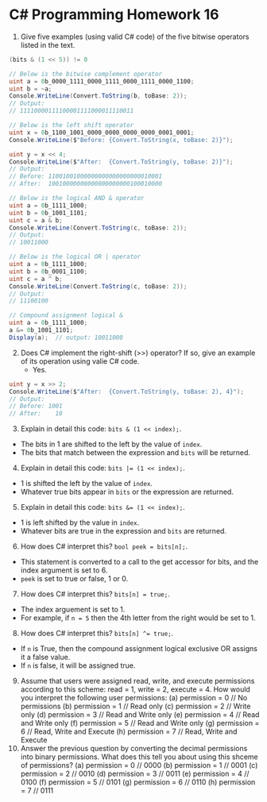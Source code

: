 # C# Programming Homework 16

1. Give five examples (using valid C# code) of the five bitwise operators listed in the text.
```cs
(bits & (1 << 5)) != 0

// Below is the bitwise complement operator
uint a = 0b_0000_1111_0000_1111_0000_1111_0000_1100;
uint b = ~a;
Console.WriteLine(Convert.ToString(b, toBase: 2));
// Output:
// 11110000111100001111000011110011

// Below is the left shift operator
uint x = 0b_1100_1001_0000_0000_0000_0000_0001_0001;
Console.WriteLine($"Before: {Convert.ToString(x, toBase: 2)}");

uint y = x << 4;
Console.WriteLine($"After:  {Convert.ToString(y, toBase: 2)}");
// Output:
// Before: 11001001000000000000000000010001
// After:  10010000000000000000000100010000

// Below is the logical AND & operator
uint a = 0b_1111_1000;
uint b = 0b_1001_1101;
uint c = a & b;
Console.WriteLine(Convert.ToString(c, toBase: 2));
// Output:
// 10011000

// Below is the logical OR | operator
uint a = 0b_1111_1000;
uint b = 0b_0001_1100;
uint c = a ^ b;
Console.WriteLine(Convert.ToString(c, toBase: 2));
// Output:
// 11100100

// Compound assignment logical &
uint a = 0b_1111_1000;
a &= 0b_1001_1101;
Display(a);  // output: 10011000
```
2. Does C# implement the right-shift (>>) operator? If so, give an example of its operation using valie C# code.
   - Yes.
```cs
uint y = x >> 2;
Console.WriteLine($"After:  {Convert.ToString(y, toBase: 2), 4}");
// Output:
// Before: 1001
// After:    10
```
3. Explain in detail this code: `bits & (1 << index);`.
  - The bits in 1 are shifted to the left by the value of `index`.
  - The bits that match between the expression and `bits` will be returned.
4. Explain in detail this code: `bits |= (1 << index);`.
  - 1 is shifted the left by the value of `index`.
  - Whatever true bits appear in `bits` or the expression are returned.
5. Explain in detail this code: `bits &= (1 << index);`.
  - 1 is left shifted by the value in `index`.
  - Whatever bits are true in the expression and `bits` are returned.
6. How does C# interpret this? `bool peek = bits[n];`.
  - This statement is converted to a call to the get accessor for bits, and the index argument is set to 6.
  - `peek` is set to true or false, 1 or 0.
7. How does C# interpret this? `bits[n] = true;`.
  - The index arguement is set to 1.
  - For example, if `n = 5` then the 4th letter from the right would be set to 1.
8. How does C# interpret this? `bits[n] ^= true;`.
  - If `n` is True, then the compound assignment logical exclusive OR assigns it a false value.
  - If `n` is false, it will be assigned true.
9. Assume that users were assigned read, write, and execute permissions according to this scheme: read = 1, write = 2, execute = 4. How would you interpret the following user permissions:
(a) permission = 0 // No permissions
(b) permission = 1 // Read only
(c) permission = 2 // Write only
(d) permission = 3 // Read and Write only
(e) permission = 4 // Read and Write only
(f) permission = 5 // Read and Write only
(g) permission = 6 // Read, Write and Execute
(h) permission = 7 // Read, Write and Execute
10. Answer the previous question by converting the decimal permissions into binary permissions. What does this tell you about using this shceme of permissions?
(a) permission = 0 // 0000
(b) permission = 1 // 0001
(c) permission = 2 // 0010
(d) permission = 3 // 0011
(e) permission = 4 // 0100
(f) permission = 5 // 0101
(g) permission = 6 // 0110
(h) permission = 7 // 0111